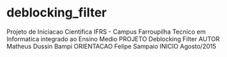 # deblocking_filter

 Projeto de Iniciacao Cientifica IFRS - Campus Farroupilha
 Tecnico em Informatica integrado ao Ensino Medio
 PROJETO    Deblocking Filter
 AUTOR      Matheus Dussin Bampi
 ORIENTACAO Felipe Sampaio
 INICIO     Agosto/2015
